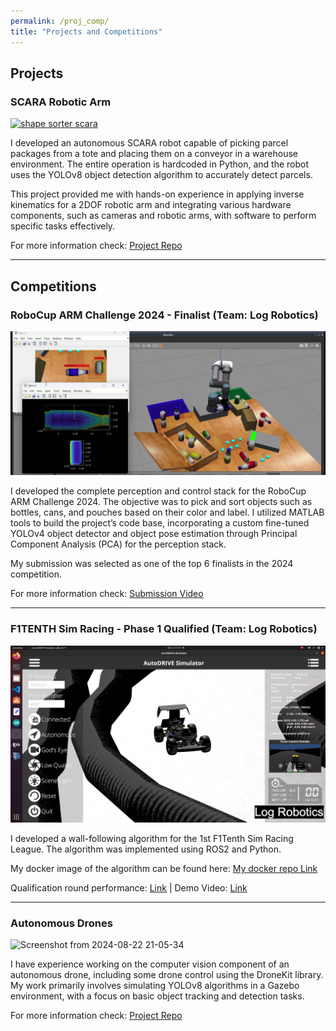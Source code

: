 ```yaml
---
permalink: /proj_comp/
title: "Projects and Competitions"
---
```


## Projects

### SCARA Robotic Arm

<a href="https://github.com/logeshg2/SCARA-Shape-Sorter" target="_blank"><img src="/assets/images/scara_img.png" alt="shape sorter scara"></a>

I developed an autonomous SCARA robot capable of picking parcel packages from a tote and placing them on a conveyor in a warehouse environment. The entire operation is hardcoded in Python, and the robot uses the YOLOv8 object detection algorithm to accurately detect parcels.

This project provided me with hands-on experience in applying inverse kinematics for a 2DOF robotic arm and integrating various hardware components, such as cameras and robotic arms, with software to perform specific tasks effectively.

For more information check: <a href="https://github.com/logeshg2/Autonomous_pick_and_place_robot" target="_blank">Project Repo</a>

---

## Competitions

### RoboCup ARM Challenge 2024 - Finalist (Team: Log Robotics) 

<a href="http://www.youtube.com/watch?v=y-bqcrgRPyc&t=6s" target="_blank"><img src="/assets/images/arm_2024.png" alt="arm challenge image"></a>

I developed the complete perception and control stack for the RoboCup ARM Challenge 2024. The objective was to pick and sort objects such as bottles, cans, and pouches based on their color and label. I utilized MATLAB tools to build the project’s code base, incorporating a custom fine-tuned YOLOv4 object detector and object pose estimation through Principal Component Analysis (PCA) for the perception stack.

My submission was selected as one of the top 6 finalists in the 2024 competition.

For more information check: <a href="http://www.youtube.com/watch?v=y-bqcrgRPyc&t=6s" target="_blank">Submission Video</a>

---

### F1TENTH Sim Racing - Phase 1 Qualified (Team: Log Robotics) 

<a href="https://www.youtube.com/watch?v=nB4EuUxQzng" target="_blank"><img src="/assets/images/sim_racing_2024.jpg" alt="frame_sim_racing"></a>

I developed a wall-following algorithm for the 1st F1Tenth Sim Racing League. The algorithm was implemented using ROS2 and Python.

My docker image of the algorithm can be found here: <a href="https://hub.docker.com/r/logeshg2/log_robotics_api" target="_blank">My docker repo Link</a>

Qualification round performance: <a href="https://youtu.be/SzUYifnIKxE?si=eqaUzJYM-I6juQCV" target="_blank">Link</a> | 
Demo Video: <a href="https://www.youtube.com/watch?v=nB4EuUxQzng" target="_blank">Link</a>

---

### Autonomous Drones

![Screenshot from 2024-08-22 21-05-34](https://github.com/user-attachments/assets/e4a0dfed-5104-4f85-96d9-e328a4b5f394)

I have experience working on the computer vision component of an autonomous drone, including some drone control using the DroneKit library. My work primarily involves simulating YOLOv8 algorithms in a Gazebo environment, with a focus on basic object tracking and detection tasks. 

For more information check: <a href="https://github.com/logeshg2/autonomous_drone_py/" target="_blank">Project Repo</a>
